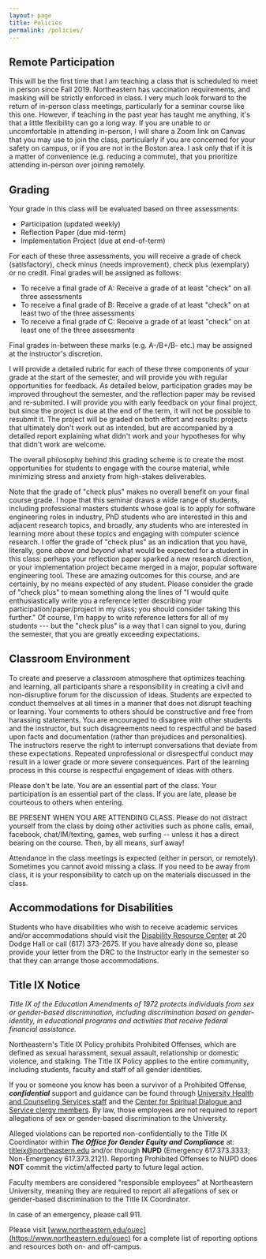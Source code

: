 ```yaml
---
layout: page
title: Policies
permalink: /policies/
---
```

## Remote Participation
This will be the first time that I am teaching a class that is scheduled to meet in person since Fall 2019. Northeastern has vaccination requirements, and masking will be strictly enforced in class. I very much look forward to the return of in-person class meetings, particularly for a seminar course like this one. However, if teaching in the past year has taught me anything, it's that a little flexibility can go a long way. If you are unable to or uncomfortable in attending in-person, I will share a Zoom link on Canvas that you may use to join the class, particularly if you are concerned for your safety on campus, or if you are not in the Boston area. I ask only that if it is a matter of convenience (e.g. reducing a commute), that you prioritize attending in-person over joining remotely.

## Grading
Your grade in this class will be evaluated based on three assessments:
* Participation (updated weekly)
* Reflection Paper (due mid-term)
* Implementation Project (due at end-of-term)

For each of these three assessments, you will receive a grade of check (satisfactory), check minus (needs improvement), check plus (exemplary) or no credit. Final grades will be assigned as follows:

* To receive a final grade of A: Receive a grade of at least "check" on all three assessments
* To receive a final grade of B: Receive a grade of at least "check" on at least two of the three assessments
* To receive a final grade of C: Receive a grade of at least "check" on at least one of the three assessments

Final grades in-between these marks (e.g. A-/B+/B- etc.) may be assigned at the instructor's discretion.

I will provide a detailed rubric for each of these three components of your grade at the start of the semester, and will provide you with regular opportunities for feedback. As detailed below, participation grades may be improved throughout the semester, and the reflection paper may be revised and re-submited. I will provide you with early feedback on your final project, but since the project is due at the end of the term, it will not be possible to resubmit it. The project will be graded on both effort and results: projects that ultimately don't work out as intended, but are accompanied by a detailed report explaining what didn't work and your hypotheses for why that didn't work are welcome.

The overall philosophy behind this grading scheme is to create the most opportunities for students to engage with the course material, while minimizing stress and anxiety from high-stakes deliverables.

Note that the grade of "check plus" makes no overall benefit on your final course grade. I hope that this seminar draws a wide range of students, including professional masters students whose goal is to apply for software engineering roles in industry, PhD students who are interested in this and adjacent research topics, and broadly, any students who are interested in learning more about these topics and engaging with computer science research. I offer the grade of "check plus" as an indication that you have, literally, gone  *above and beyond* what would be expected for a student in this class: perhaps your reflection paper sparked a new research direction, or your implementation project became merged in a major, popular software engineering tool. These are amazing outcomes for this course, and are certainly, by no means expected of any student. Please consider the grade of "check plus" to mean something along the lines of "I would quite enthusiastically write you a reference letter describing your participation/paper/project in my class; you should consider taking this further." Of course, I'm happy to write reference letters for all of my students --- but the "check plus" is a way that I can signal to you, during the semester, that you are greatly exceeding expectations. 


## Classroom Environment

To create and preserve a classroom atmosphere that optimizes teaching and learning, all participants share a responsibility in creating a civil and non-disruptive forum for the discussion of ideas. Students are expected to conduct themselves at all times in a manner that does not disrupt teaching or learning. Your comments to others should be constructive and free from harassing statements. You are encouraged to disagree with other students and the instructor, but such disagreements need to respectful and be based upon facts and documentation (rather than prejudices and personalities). The instructors reserve the right to interrupt conversations that deviate from these expectations. Repeated unprofessional or disrespectful conduct may result in a lower grade or more severe consequences. Part of the learning process in this course is respectful engagement of ideas with others.

Please don't be late. You are an essential part of the class. Your participation is an essential part of the class. If you are late, please be courteous to others when entering.

BE PRESENT WHEN YOU ARE ATTENDING CLASS. Please do not distract yourself from the class by doing other activities such as phone calls, email, facebook, chat/IM/texting, games, web surfing -- unless it has a direct bearing on the course. Then, by all means, surf away!

Attendance in the class meetings is expected (either in person, or remotely). Sometimes you cannot avoid missing a class. If you need to be away from class, it is your responsibility to catch up on the materials discussed in the class.


## Accommodations for Disabilities
Students who have disabilities who wish to receive academic services and/or accommodations should visit the [Disability Resource Center](http://www.northeastern.edu/drc) at 20 Dodge Hall or call (617) 373-2675. If you have already done so, please provide your letter from the DRC to the Instructor early in the semester so that they can arrange those accommodations.

## Title IX Notice
*Title IX of the Education Amendments of 1972 protects individuals from sex or gender-based discrimination, including discrimination based on gender-identity, in educational programs and activities that receive federal financial assistance.*

Northeastern's Title IX Policy prohibits Prohibited Offenses, which are defined as sexual harassment, sexual assault, relationship or domestic violence, and stalking. The Title IX Policy applies to the entire community, including students, faculty and staff of all gender identities.

If you or someone you know has been a survivor of a Prohibited Offense, ***confidential*** support and guidance can be found through [University Health and Counseling Services staff](http://www.northeastern.edu/uhcs/) and the [Center for Spiritual Dialogue and Service clergy members](http://www.northeastern.edu/spirituallife/). By law, those employees are not required to report allegations of sex or gender-based discrimination to the University.

Alleged violations can be reported non-confidentially to the Title IX Coordinator within ***The Office for Gender Equity and Compliance*** at: [titleix@northeastern.edu](mailto:titleix@northeastern.edu) and/or through **NUPD** (Emergency 617.373.3333; Non-Emergency 617.373.2121). Reporting Prohibited Offenses to NUPD does **NOT** commit the victim/affected party to future legal action.

Faculty members are considered "responsible employees" at Northeastern University, meaning they are required to report all allegations of sex or gender-based discrimination to the Title IX Coordinator.

In case of an emergency, please call 911.

Please visit [www.northeastern.edu/ouec](https://www.northeastern.edu/ouec) for a complete list of reporting options and resources both on- and off-campus.
